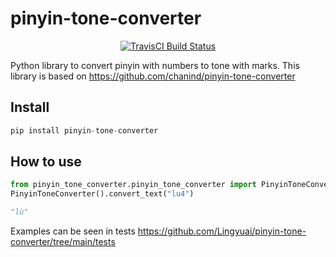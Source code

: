 # pinyin-tone-converter

<p align="center">
    <a href="https://circleci.com/gh/Lingyuai/pinyin-tone-converter">
        <img src="https://circleci.com/gh/Lingyuai/pinyin-tone-converter.svg?style=svg" alt="TravisCI Build Status"/>
    </a>
</p>

Python library to convert pinyin with numbers to tone with marks. This library is based on https://github.com/chanind/pinyin-tone-converter

## Install

```python
pip install pinyin-tone-converter
```

## How to use

```python
from pinyin_tone_converter.pinyin_tone_converter import PinyinToneConverter
PinyinToneConverter().convert_text("lu4")

"lù"
```

Examples can be seen in tests https://github.com/Lingyuai/pinyin-tone-converter/tree/main/tests
